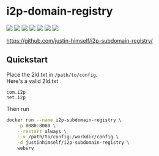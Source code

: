 # i2p-domain-registry

![](https://img.shields.io/badge/x86-9cf)
![](https://img.shields.io/badge/x86_64-red)
![](https://img.shields.io/badge/ARM_64-ff69b4)
![](https://img.shields.io/badge/ARM_v7-yellow)
![](https://img.shields.io/badge/ARM_v6-green)
![](https://img.shields.io/badge/PowerPC_64_le-blueviolet)
![](https://img.shields.io/badge/IBM_Z-blue)

https://github.com/justin-himself/i2p-subdomain-registry/

## Quickstart 

Place the 2ld.txt in `/path/to/config`.  
Here's a valid 2ld.txt

```
com.i2p
net.i2p
```

Then run

```bash
docker run --name i2p-subdomain-registry \
    -p 8080:8080 \
    --restart always \
    --v /path/to/config:/workdir/config \
    -d justinhimself/i2p-subdomain-registry \
    websrv
```